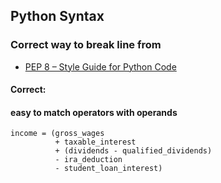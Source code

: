 ## Python Syntax
### Correct way to break line from
- [PEP 8 – Style Guide for Python Code](https://peps.python.org/pep-0008/)

#### Correct:
#### easy to match operators with operands
```
income = (gross_wages
          + taxable_interest
          + (dividends - qualified_dividends)
          - ira_deduction
          - student_loan_interest)
```
